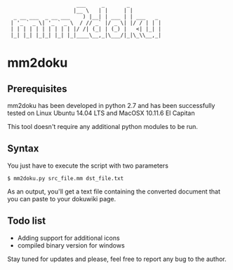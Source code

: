                           ___     _       _          
                         |__ \   | |     | |         
      _ __ ___  _ __ ___    ) |__| | ___ | | ___   _
     | '_ ` _ \| '_ ` _ \  / // _` |/ _ \| |/ / | | |
     | | | | | | | | | | |/ /| (_| | (_) |   <| |_| |
     |_| |_| |_|_| |_| |_|____\__,_|\___/|_|\_\\__,_|


mm2doku
=======

Prerequisites
-------------

mm2doku has been developed in python 2.7 and has been successfully tested on Linux Ubuntu 14.04 LTS and MacOSX 10.11.6 El Capitan

This tool doesn't require any additional python modules to be run.

Syntax
------

You just have to execute the script with two parameters

    $ mm2doku.py src_file.mm dst_file.txt

As an output, you'll get a text file containing the converted document that you can paste to your dokuwiki page.

Todo list
---------
- Adding support for additional icons
- compiled binary version for windows


Stay tuned for updates and please, feel free to report any bug to the author.
